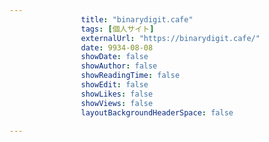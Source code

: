 ---
                title: "binarydigit.cafe"
                tags: [個人サイト]
                externalUrl: "https://binarydigit.cafe/"
                date: 9934-08-08
                showDate: false
                showAuthor: false
                showReadingTime: false
                showEdit: false
                showLikes: false
                showViews: false
                layoutBackgroundHeaderSpace: false
                ---

